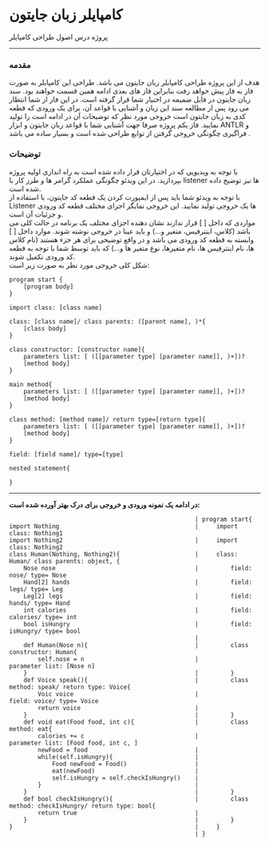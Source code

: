 # کامپایلر زبان جایتون <br>
پروژه درس اصول طراحی کامپایلر <br>

---
### مقدمه
هدف از این پروژه طراحی کامپایلر زبان جایتون می باشد. طراحی این کامپایلر به صورت فاز به فاز
پیش خواهد رفت بنابراین فاز های بعدی ادامه همین قسمت خواهند بود. سند زبان جایتون در فایل
ضمیمه در اختیار شما قرار گرفته است. در این فاز از شما انتظار می رود پس از مطالعه سند این
زبان و آشنایی با قواعد آن، برای یک ورودی که قطعه کدی به زبان جایتون است خروجی مورد نظر
که توضیحات آن در ادامه است را تولید نمایید. فاز یکم پروژه صرفا جهت آشنایی شما با قواعد زبان
جایتون و ابزار ANTLR و فراگیری چگونگی خروجی گرفتن از توابع طراحی شده است و بسیار ساده
می باشد .
### توضیحات
با توجه به ویدیویی که در اختیارتان قرار داده شده است به راه اندازی اولیه پروژه بپردازید. در این
ویدئو چگونگی عملکرد گرامر ها و طرز کار با listener ها نیز توضیح داده شده است. <br>
با توجه به ویدئو شما باید پس از ایمپورت کردن یک قطعه کد جایتون، با استفاده از Listener ها یک
خروجی تولید نمایید. این خروجی نمایگر اجزای مختلف قطعه کد ورودی و جزئیات آن است. <br>
مواردی که داخل [ ] قرار ندارند نشان دهنده اجزای مختلف یک برنامه در حالت کلی می باشد (کلاس، اینترفیس، متغیر و...) و باید عینا در خروجی نوشته شوند. موارد داخل [ ] وابسته به قطعه کد ورودی می باشد و در واقع توضیحی برای هر جزء هستند (نام کلاس ها، نام اینترفیس ها، نام متغیرها، نوع متغیر ها و...) که باید توسط شما با توجه به قطعه کد ورودی تکمیل شوند. <br>
شکل کلی خروجی مورد نظر به صورت زیر است: <br>
```
program start {
    [program body]
}    

import class: [class name]

class: [class name]/ class parents: ([parent name], )*{
    [class body]
}

class constructor: [constructor name]{
    parameters list: [ ([[parameter type] [parameter name]], )+])?
    [method body]
}

main method{
    parameters list: [ ([[parameter type] [parameter name]], )+])?
    [method body]
}

class method: [method name]/ return type=[return type]{
    parameters list: [ ([[parameter type] [parameter name]], )+])?
    [method body]
}

field: [field name]/ type=[type]

nested statement{
    
}
```
---
 **در ادامه یک نمونه ورودی و خروجی برای درک بهتر آورده شده است:**

```
                                                    | program start{
import Nothing                                      |     import class: Nothing1
import Nothing2                                     |     import class: Nothing2
class Human(Nothing, Nothing2){                     |     class: Human/ class parents: object, {
    Nose nose                                       |         field: nose/ type= Nose
    Hand[2] hands                                   |         field: legs/ type= Leg
    Leg[2] legs                                     |         field: hands/ type= Hand
    int calories                                    |         field: calories/ type= int
    bool isHungry                                   |         field: isHungry/ type= bool
                                                    | 
    def Human(Nose n){                              |         class constructor: Human{
        self.nose = n                               |             parameter list: [Nose n]
    }                                               |         }
    def Voice speak(){                              |         class method: speak/ return type: Voice{
        Voic voice                                  |             field: voice/ type= Voice
        return voice                                | 
    }                                               |         }
    def void eat(Food food, int c){                 |         class method: eat{
        calories += c                               |             parameter list: [Food food, int c, ]
        newFood = food                              |
        while(self.isHungry){                       |
            Food newFood = Food()                   |
            eat(newFood)                            |
            self.isHungry = self.checkIsHungry()    |
        }                                           |
    }                                               |         }
    def bool checkIsHungry(){                       |         class method: checkIsHungry/ return type: bool{
        return true                                 |             
    }                                               |         }
}                                                   |     }
                                                    | }
```